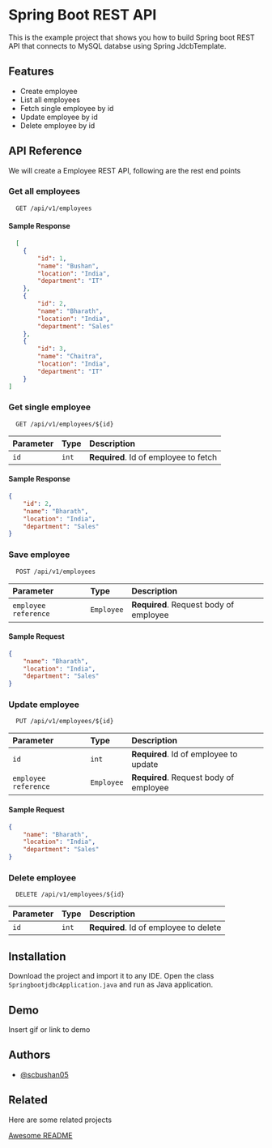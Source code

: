
# Spring Boot REST API

This is the example project that shows you how to build Spring boot REST API that connects to MySQL databse using Spring JdcbTemplate.




## Features

- Create employee
- List all employees
- Fetch single employee by id
- Update employee by id
- Delete employee by id

  
## API Reference

We will create a Employee REST API, following are the rest end points

### Get all employees

```http
  GET /api/v1/employees
```

#### Sample Response

```json
  [
    {
        "id": 1,
        "name": "Bushan",
        "location": "India",
        "department": "IT"
    },
    {
        "id": 2,
        "name": "Bharath",
        "location": "India",
        "department": "Sales"
    },
    {
        "id": 3,
        "name": "Chaitra",
        "location": "India",
        "department": "IT"
    }
]
```

### Get single employee

```http
  GET /api/v1/employees/${id}
```

| Parameter | Type     | Description                       |
| :-------- | :------- | :-------------------------------- |
| `id`      | `int` | **Required**. Id of employee to fetch |

#### Sample Response

```json
{
    "id": 2,
    "name": "Bharath",
    "location": "India",
    "department": "Sales"
}
```

### Save employee

```http
  POST /api/v1/employees
```
| Parameter | Type     | Description                       |
| :-------- | :------- | :-------------------------------- |
| `employee reference`      | `Employee` | **Required**. Request body of employee |

#### Sample Request

```json
{
    "name": "Bharath",
    "location": "India",
    "department": "Sales"
}
```

### Update employee

```http
  PUT /api/v1/employees/${id}
```
| Parameter | Type     | Description                       |
| :-------- | :------- | :-------------------------------- |
| `id`      | `int` | **Required**. Id of employee to update |
| `employee reference`      | `Employee` | **Required**. Request body of employee |

#### Sample Request

```json
{
    "name": "Bharath",
    "location": "India",
    "department": "Sales"
}
```

### Delete employee

```http
  DELETE /api/v1/employees/${id}
```
| Parameter | Type     | Description                       |
| :-------- | :------- | :-------------------------------- |
| `id`      | `int` | **Required**. Id of employee to delete |



## Installation

Download the project and import it to any IDE.
Open the class `SpringbootjdbcApplication.java` and run as Java application.
    
## Demo

Insert gif or link to demo

  
## Authors

- [@scbushan05](https://www.github.com/scbushan05)

  
## Related

Here are some related projects

[Awesome README](https://github.com/matiassingers/awesome-readme)

  
